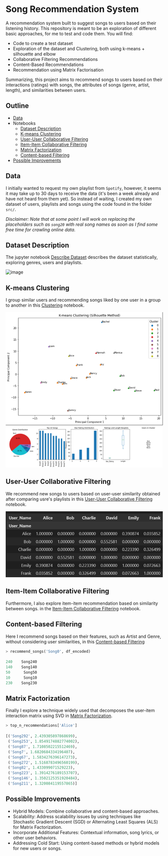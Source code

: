 # Song Recommendation System

A recommendation system built to suggest songs to users based on their listening history. This repository is meant to be an exploration of different basic approaches, for me to test and code them. You will find:

- Code to create a test dataset
- Exploration of the dataset and Clustering, both using k-means + silhouette and elbow
- Collaborative Filtering Recommendations
- Content-Based Recommendations
- Recommendation using Matrix Factorisation

Summarizing, this project aims to recommend songs to users based on their interactions (ratings) with songs, the attributes of songs (genre, artist, length), and similarities between users.

## Outline

- [Data](#data)
- Notebooks
    - [Dataset Description ](#dataset-description )
    - [K-means Clustering](#k-means-clustering)
    - [User-User Collaborative Filtering](#user-user-collaborative-filtering)
    - [Item-Item Collaborative Filtering](#item-item-collaborative-filtering)
    - [Matrix Factorization](#matrix-factorization)
    - [Content-based Filtering](#content-based-filtering)
- [Possible Improvements](#possible-improvements)

## Data
I initially wanted to request my own playlist from `Spotify`, however, it seems it may take up to 30 days to receive the data (it's been a week already and have not heard from them yet). So instead of waiting, I created my own dataset of users, playlists and songs using the code found in the folder `src/`.

*Disclaimer: Note that at some point I will work on replacing the placeholders such as `song20` with real song names as soon as I find some free time for crawling online data.*


## Dataset Description 
The jupyter notebook [Describe Dataset](0_describe_dataset.ipynb) describes the dataset statistically, exploring genres, users and playlists.

![image](https://github.com/xfold/the-ai-jungle/assets/45178011/3420a69f-de0f-4b34-bed1-ff0ca07ed240)



## K-means Clustering
I group similar users and recommending songs liked by one user in a group to another in this [Clustering](1_basic_clustering.ipynb) notebook.

![Alt text](img/image-1.png)
![Alt text](img/image-2.png)


## User-User Collaborative Filtering
We recommend new songs to users based on user-user similarity obtained after comparing usre's playlists in this [User-User Collaborative Filtering](2_collaborative_filtering_recsys.ipynb) notebook.

![Alt text](img/image-3.png)


## Item-Item Collaborative Filtering
Furthermore, I also explore item-item recommendation based on similarity between songs. in the [Item-Item Collaborative Filtering](2_collaborative_filtering_recsys.ipynb) notebook.

## Content-based Filtering
Here I recommend songs based on their features, such as Artist and Genre, without considering user similarities, in this [Content-based Filtering](3_content_based_recsys.ipynb)

```python
> recommend_songs('Song0', df_encoded)

240    Song240
140    Song140
50      Song50
10      Song10
230    Song230
```

## Matrix Factorization
Finally I explore a technique widely used that decomposes the user-item interaction matrix using SVD in [Matrix Factorization](4_matrix_factorisation.ipynb).

```python
> top_n_recommendations['Alice']

[('Song292', 2.439305897868699),
 ('Song253', 1.8549174882774002),
 ('Song87', 1.7108502215512469),
 ('Song7', 1.6820684334196407),
 ('Song67', 1.5834276396147273),
 ('Song272', 1.5168783496560199),
 ('Song82', 1.433099071529223),
 ('Song223', 1.3914276189153707),
 ('Song146', 1.3502125351920484),
 ('Song211', 1.320084119557865)]
```

## Possible Improvements

- Hybrid Models: Combine collaborative and content-based approaches.
- Scalability: Address scalability issues by using techniques like Stochastic Gradient Descent (SGD) or Alternating Least Squares (ALS) for Matrix Factorization.
- Incorporate Additional Features: Contextual information, song lyrics, or other user behaviors.
- Addressing Cold Start: Using content-based methods or hybrid models for new users or songs.

